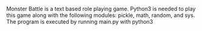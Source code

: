 Monster Battle is a text based role playing game.
Python3 is needed to play this game along with the following modules:
pickle, math, random, and sys.
The program is executed by running main.py with python3
